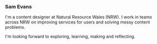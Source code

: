 ### Sam Evans

I'm a content designer at Natural Resource Wales (NRW). I work in teams across NRW on improving services for users and solving messy content problems. 

I'm looking forward to exploring, learning, making and reflecting.
